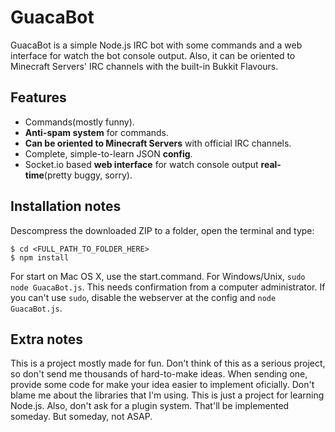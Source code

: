 GuacaBot
========

GuacaBot is a simple Node.js IRC bot with some commands and a web interface for watch the bot console output.
Also, it can be oriented to Minecraft Servers' IRC channels with the built-in Bukkit Flavours.


Features
--------
* Commands(mostly funny).
* **Anti-spam system** for commands.
* **Can be oriented to Minecraft Servers** with official IRC channels.
* Complete, simple-to-learn JSON **config**.
* Socket.io based **web interface** for watch console output **real-time**(pretty buggy, sorry).

Installation notes
--------
Descompress the downloaded ZIP to a folder, open the terminal and type:
````
$ cd <FULL_PATH_TO_FOLDER_HERE>
$ npm install
````
For start on Mac OS X, use the start.command. For Windows/Unix, `sudo node GuacaBot.js`. This needs confirmation from a computer administrator. If you can't use `sudo`, disable the webserver at the config and `node GuacaBot.js`.

Extra notes
--------
This is a project mostly made for fun. Don't think of this as a serious project, so don't send me thousands of hard-to-make ideas.
When sending one, provide some code for make your idea easier to implement oficially.
Don't blame me about the libraries that I'm using. This is just a project for learning Node.js.
Also, don't ask for a plugin system. That'll be implemented someday. But someday, not ASAP.
